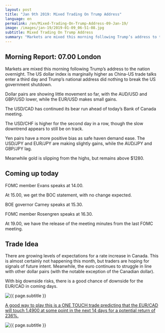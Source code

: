 ```yaml
---
layout: post
title: "Jan 9th 2019: Mixed Trading On Trump Address"
language: en
permalink: /en/Mixed-Trading-On-Trump-Address-09-Jan-19/
image: /images/jan-19/2019-01-09_06-51-08.jpg
subtitle: Mixed Trading On Trump Address
summary: "Markets are mixed this morning following Trump’s address to the nation overnight. The US dollar index is marginally higher as China-US trade talks enter a third day and Trump’s national address did nothing to break the US government shutdown"
---
```

## Morning Report: 07.00 London

Markets are mixed this morning following Trump’s address to the nation overnight. The US dollar index is marginally higher as China-US trade talks enter a third day and Trump’s national address did nothing to break the US government shutdown. 

Dollar pairs are showing little movement so far, with the AUD/USD and GBP/USD lower, while the EUR/USD makes small gains. 

The USD/CAD has continued its bear run ahead of today’s Bank of Canada meeting. 

The USD/CHF is higher for the second day in a row, though the slow downtrend appears to still be on track. 

Yen pairs have a more positive bias as safe haven demand ease. The USD/JPY and EUR/JPY are making slightly gains, while the AUD/JPY and GBP/JPY lag.  

Meanwhile gold is slipping from the highs, but remains above $1280. 

## Coming up today

FOMC member Evans speaks at 14.00. 

At 15.00, we get the BOC statement, with no change expected. 

BOE governor Carney speaks at 15.30. 

FOMC member Rosengren speaks at 16.30. 

At 19.00, we have the release of the meeting minutes from the last FOMC meeting. 

## Trade Idea

There are growing levels of expectations for a rate increase in Canada. This is almost certainly not happening this month, but traders are hoping for signals of future intent. Meanwhile, the euro continues to struggle in line with other dollar pairs (with the notable exception of the Canadian dollar). 

With big downside risks, there is a good chance of downside for the EUR/CAD in coming days.

<img class="post-image" src="{{ site.url }}/images/jan-19/2019-01-09_06-51-08.jpg" alt="{{ page.subtitle }}" title="{{ page.subtitle }}">

<a href="%LINK%%?currency=GBP&market=forex&underlying=frxEURCAD&formname=touchnotouch&duration_amount=14&duration_units=d&amount=10&amount_type=stake&expiry_type=duration&barrier=1.4900" target="_blank" rel="noopener noreferrer nofollow">A good way to play this is a ONE TOUCH trade predicting that the EUR/CAD will touch 1.4900 at some point in the next 14 days for a potential return of 236%.</a>

<img class="post-image" src="{{ site.url }}/images/jan-19/2019-01-09_07-00-26.jpg" alt="{{ page.subtitle }}" title="{{ page.subtitle }}">